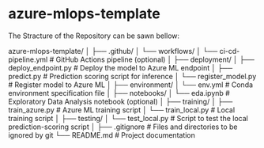 # azure-mlops-template

The Stracture of the Repository can be sawn bellow:

azure-mlops-template/
│
├── .github/
│   └── workflows/
│       └── ci-cd-pipeline.yml           # GitHub Actions pipeline (optional)
│
├── deployment/
│   ├── deploy_endpoint.py               # Deploy the model to Azure ML endpoint
│   ├── predict.py                       # Prediction scoring script for inference
│   └── register_model.py                # Register model to Azure ML
│
├── environment/
│   └── env.yml                          # Conda environment specification file
│
├── notebooks/
│   └── eda.ipynb                        # Exploratory Data Analysis notebook (optional)
│
├── training/
│   ├── train_azure.py                   # Azure ML training script
│   └── train_local.py                   # Local training script
│
├── testing/
│   └── test_local.py                    # Script to test the local prediction-scoring script
│
├── .gitignore                           # Files and directories to be ignored by git
└── README.md                            # Project documentation

